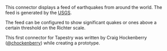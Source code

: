 
This connector displays a feed of earthquakes from around the world. The feed is generated by the [USGS](https://earthquake.usgs.gov).

The feed can be configured to show significant quakes or ones above a certain threshold on the Richter scale.

This first connector for Tapestry was written by Craig Hockenberry ([@chockenberry](https://mastodon.social/@chockenberry)) while creating a prototype.


